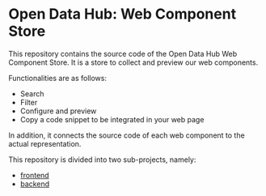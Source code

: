 # Open Data Hub: Web Component Store

This repository contains the source code of the Open Data Hub Web Component
Store. It is a store to collect and preview our web components. 

Functionalities are as follows: 
  - Search 
  - Filter
  - Configure and preview
  - Copy a code snippet to be integrated in your web page 

In addition, it connects the source code of each web component to the actual
representation. 

This repository is divided into two sub-projects, namely:
  - [frontend](frontend/README.md)
  - [backend](backend/README.md)
